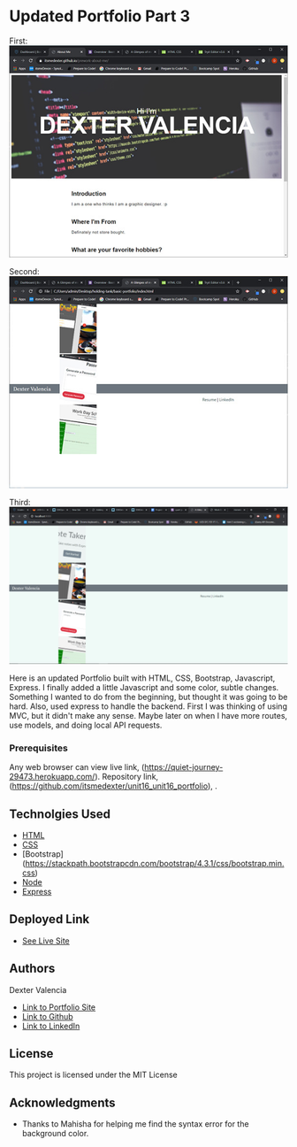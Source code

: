 # Updated Portfolio Part 3
First:
![Before](images/before.jpg)

Second: 
![Before](images/before1.jpg)

Third:
![After](images/updated_site.gif)

Here is an updated Portfolio built with HTML, CSS, Bootstrap, Javascript, Express. I finally added a little Javascript and some color, subtle changes. Something I wanted to do from the beginning, but thought it was going to be hard. Also, used express to handle the backend. First I was thinking of using MVC, but it didn't make any sense. Maybe later on when I have more routes, use models, and doing local API requests. 


### Prerequisites

Any web browser can view live link, (https://quiet-journey-29473.herokuapp.com/). Repository link, (https://github.com/itsmedexter/unit16_unit16_portfolio), .

## Technolgies Used

* [HTML](https://developer.mozilla.org/en-US/docs/Web/HTML)
* [CSS](https://developer.mozilla.org/en-US/docs/Web/CSS)
* [Bootstrap] (https://stackpath.bootstrapcdn.com/bootstrap/4.3.1/css/bootstrap.min.css)
* [Node](https://nodejs.org/en/)
* [Express](https://expressjs.com/)

## Deployed Link

* [See Live Site](https://quiet-journey-29473.herokuapp.com/)


## Authors

Dexter Valencia 

- [Link to Portfolio Site](https://github.com/itsmedexter/unit16_unit16_portfolio)
- [Link to Github](https://github.com/itsmedexter)
- [Link to LinkedIn](https://www.linkedin.com/in/dextervalencia/)

## License

This project is licensed under the MIT License 

## Acknowledgments

* Thanks to Mahisha for helping me find the syntax error for the background color.  
